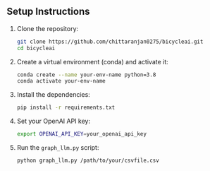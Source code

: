 ## Setup Instructions

1. Clone the repository:
   ```sh
   git clone https://github.com/chittaranjan0275/bicycleai.git
   cd bicycleai
   ```

2. Create a virtual environment (conda) and activate it:
   ```sh
   conda create --name your-env-name python=3.8
   conda activate your-env-name
   ```

3. Install the dependencies:
   ```sh
   pip install -r requirements.txt
   ```

4. Set your OpenAI API key:
   ```sh
   export OPENAI_API_KEY=your_openai_api_key
   ```

5. Run the `graph_llm.py` script:
   ```sh
   python graph_llm.py /path/to/your/csvfile.csv
   ```
